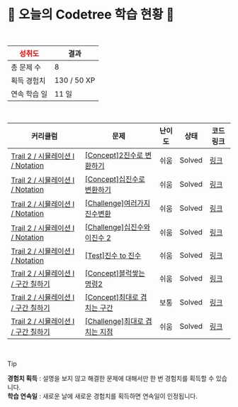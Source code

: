# 🌲 오늘의 Codetree 학습 현황 🌲

<br />

| <span style="color:red;display:block;text-align:center;"> **성취도**</span> | 결과 |
|---|---|
| 총 문제 수 | 8 |
| 획득 경험치 | 130 / 50 XP |
| 연속 학습 일 | 11 일 |

<br />

|커리큘럼|문제|난이도|상태|코드 링크|
|---|---|---|---|---|
|[Trail 2 / 시뮬레이션 I / Notation](https://www.codetree.ai/trail-info/novice-mid/)|[[Concept]2진수로 변환하기](https://www.codetree.ai/trails/complete/curated-cards/intro-convert-to-binary/)|쉬움|Solved|[링크](https://github.com/GreedSpirit/Algorithm/blob/main/250528/2%EC%A7%84%EC%88%98%EB%A1%9C%20%EB%B3%80%ED%99%98%ED%95%98%EA%B8%B0/convert-to-binary.cpp)|
|[Trail 2 / 시뮬레이션 I / Notation](https://www.codetree.ai/trail-info/novice-mid/)|[[Concept]십진수로 변환하기](https://www.codetree.ai/trails/complete/curated-cards/intro-convert-to-decimal/)|쉬움|Solved|[링크](https://github.com/GreedSpirit/Algorithm/blob/main/250528/%EC%8B%AD%EC%A7%84%EC%88%98%EB%A1%9C%20%EB%B3%80%ED%99%98%ED%95%98%EA%B8%B0/convert-to-decimal.cpp)|
|[Trail 2 / 시뮬레이션 I / Notation](https://www.codetree.ai/trail-info/novice-mid/)|[[Challenge]여러가지 진수변환](https://www.codetree.ai/trails/complete/curated-cards/challenge-various-numeral-system-transformations/)|쉬움|Solved|[링크](https://github.com/GreedSpirit/Algorithm/blob/main/250528/%EC%97%AC%EB%9F%AC%EA%B0%80%EC%A7%80%20%EC%A7%84%EC%88%98%EB%B3%80%ED%99%98/various-numeral-system-transformations.cpp)|
|[Trail 2 / 시뮬레이션 I / Notation](https://www.codetree.ai/trail-info/novice-mid/)|[[Challenge]십진수와 이진수 2](https://www.codetree.ai/trails/complete/curated-cards/challenge-decimal-and-binary-number-2/)|쉬움|Solved|[링크](https://github.com/GreedSpirit/Algorithm/blob/main/250528/%EC%8B%AD%EC%A7%84%EC%88%98%EC%99%80%20%EC%9D%B4%EC%A7%84%EC%88%98%202/decimal-and-binary-number-2.cpp)|
|[Trail 2 / 시뮬레이션 I / Notation](https://www.codetree.ai/trail-info/novice-mid/)|[[Test]진수 to 진수](https://www.codetree.ai/trails/complete/curated-cards/test-transformation-of-number-system/)|쉬움|Solved|[링크](https://github.com/GreedSpirit/Algorithm/blob/main/250528/%EC%A7%84%EC%88%98%20to%20%EC%A7%84%EC%88%98/transformation-of-number-system.cpp)|
|[Trail 2 / 시뮬레이션 I / 구간 칠하기](https://www.codetree.ai/trail-info/novice-mid/)|[[Concept]블럭쌓는 명령2](https://www.codetree.ai/trails/complete/curated-cards/intro-block-stacking-commands2/)|쉬움|Solved|[링크](https://github.com/GreedSpirit/Algorithm/blob/main/250528/%EB%B8%94%EB%9F%AD%EC%8C%93%EB%8A%94%20%EB%AA%85%EB%A0%B92/block-stacking-commands2.cpp)|
|[Trail 2 / 시뮬레이션 I / 구간 칠하기](https://www.codetree.ai/trail-info/novice-mid/)|[[Concept]최대로 겹치는 구간](https://www.codetree.ai/trails/complete/curated-cards/intro-maximum-overlapped-segments/)|보통|Solved|[링크](https://github.com/GreedSpirit/Algorithm/blob/main/250528/%EC%B5%9C%EB%8C%80%EB%A1%9C%20%EA%B2%B9%EC%B9%98%EB%8A%94%20%EA%B5%AC%EA%B0%84/maximum-overlapped-segments.cpp)|
|[Trail 2 / 시뮬레이션 I / 구간 칠하기](https://www.codetree.ai/trail-info/novice-mid/)|[[Challenge]최대로 겹치는 지점](https://www.codetree.ai/trails/complete/curated-cards/challenge-maximum-overlapped-points/)|쉬움|Solved|[링크](https://github.com/GreedSpirit/Algorithm/blob/main/250528/%EC%B5%9C%EB%8C%80%EB%A1%9C%20%EA%B2%B9%EC%B9%98%EB%8A%94%20%EC%A7%80%EC%A0%90/maximum-overlapped-points.cpp)|


<br />

> [!TIP]
> **경험치 획득** : 설명을 보지 않고 해결한 문제에 대해서만 한 번 경험치를 획득할 수 있습니다.  
> **학습 연속일** : 새로운 날에 새로운 경험치를 획득하면 연속일이 인정됩니다.

